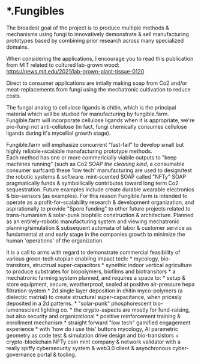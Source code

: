 # *.Fungibles

The broadest goal of the project is to produce multiple methods & mechanisms using fungi to innovatively demonstrate & sell manufacturing prototypes based by combining prior research across many specialized domains. 


When considering the applications, I encourage you to read this publication from MIT related to cultured lab-grown wood:
https://news.mit.edu/2021/lab-grown-plant-tissue-0120

Direct to consumer applications are intially making soap from Co2 and/or meat-replacements from fungi using the mechatronic cultivation to reduce costs.   

The fungal analog to cellulose ligands is chitin, which is the principal material which will be studied for manufacturing by fungible.farm.  Fungible.farm will incorporate cellulose ligands when it is appropriate, we're pro-fungi not anti-cellulose (in fact, fungi chemically consumes cellulose ligands during it's mycellial growth stage). 


Fungible.farm will emphasize concurrent "fast-fail" to develop small but highly reliable+scalable manafacturing prototype methods.  
Each method has one or more commericially viabile outputs to "keep machines running" (such as Co2 SOAP _the cleaning kind_, a consumable consumer surfcant) these 'low tech' manufacturing are used to design/test the robotic systems & software.   mint-scented SOAP called "NFTy" SOAP pragmatically funds & symbollically contributes toward long term Co2 sequestration.  Future examples include create durable wearable electronics & bio-sensors (as examples).  For this reason Fungible.farm is intended to operate as a profit-for-scalability research & development organization, and aspirationally to provide "Spore funding" to other future projects related to trans-humanism & solar-punk biophilic construction & architecture.  Planned as an entirely-robotic manufacturing system and viewing mechatronic planning/simulation & subsequent automata of labor & customer service as fundamental at and early stage in the companies growth to minimize the human 'operations' of the organization. 



It is a call to arms with regard to demonstrate commercial feasibility of various green-tech utopian enabling impact tech:
    * mycology, bio-transitors, structrual super-capacitors
    * synethic indoor vertical agriculture to produce substrates for biopolymers, biofilms and biotransitors
    * a mechatronic farming system planned, and requires a space to:
        * setup & store equipment, secure, weatherproof, sealed at positive air-pressure hepa filtration system
    * 2d single layer deposition in chitin myco-polymers (a dielectic matrial) to create structural super-capacitance, when pricesly deposited in a 2d patterns.
    * "solar-punk" phosphorescent bio-lumenescient lighting co. 
    * the crypto-aspects are mostly for fund-raising, but also security and organizational 
        * positive reinforcement training & enrollment mechanism
        * straight forward "low tech" gamified engagement experience
        * with 'how do i use this' buttons
    mycology, AI parametric geometry as code test & simulation drive design and bio-transistors + crypto-blockchain NFTy coin mint company & network validator with a really spiffy cybersecurity system & web3.0 client & asynchronous cyber-governance portal & tooling. 





